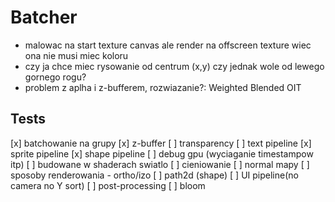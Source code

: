 # Batcher

- malowac na start texture canvas ale render na offscreen texture wiec ona nie musi miec koloru
- czy ja chce miec rysowanie od centrum (x,y) czy jednak wole od lewego gornego rogu?
- problem z aplha i z-bufferem, rozwiazanie?: Weighted Blended OIT

## Tests

[x] batchowanie na grupy
[x] z-buffer
[ ] transparency
[ ] text pipeline
[x] sprite pipeline
[x] shape pipeline
[ ] debug gpu (wyciaganie timestampow itp)
[ ] budowane w shaderach swiatlo
[ ] cieniowanie
[ ] normal mapy
[ ] sposoby renderowania - ortho/izo
[ ] path2d (shape)
[ ] UI pipeline(no camera no Y sort)
[ ] post-processing
[ ] bloom
